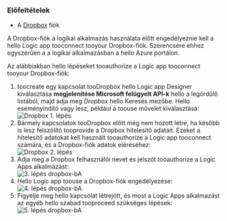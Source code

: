 ### <a name="prerequisites"></a>Előfeltételek
* A [Dropbox](https://www.Dropbox.com/) fiók 

A Dropbox-fiók a logikai alkalmazás használata előtt engedélyeznie kell a hello Logic app tooconnect tooyour Dropbox-fiók. Szerencsére ehhez egyszerűen a a logikai alkalmazásban a hello Azure portálon. 

Az alábbiakban hello lépéseket tooauthorize a Logic app tooconnect tooyour Dropbox-fiók:

1. toocreate egy kapcsolat tooDropbox hello Logic app Designer kiválasztása **megjelenítése Microsoft felügyelt API-k** hello a legördülő listából, majd adja meg *Dropbox* hello Keresés mezőbe. Hello eseményindító vagy lesz, például a toouse művelet kiválasztása:  
   ![Dropbox 1. lépés](./media/connectors-create-api-dropbox/dropbox-1.png)
2. Bármely kapcsolatok tooDropbox előtt még nem hozott létre, ha később is lesz felszólító tooprovide a Dropbox hitelesítő adatait. Ezeket a hitelesítő adatokat kell használt tooauthorize a Logic app tooconnect számára, és a Dropbox-fiók adatok eléréséhez:  
   ![Dropbox 2. lépés](./media/connectors-create-api-dropbox/dropbox-2.png)
3. Adja meg a Dropbox felhasználói nevet és jelszót tooauthorize a Logic Apps alkalmazást:  
   ![3. lépés dropbox-bA](./media/connectors-create-api-dropbox/dropbox-3.png)   
4. Hello Logic app toouse a Dropbox-fiók engedélyezése:  
   ![4. lépés dropbox-bA](./media/connectors-create-api-dropbox/dropbox-4.png)
5. Figyelje meg hello kapcsolat létrejött, és most a Logic Apps alkalmazást az egyéb hello szabad tooproceed szükséges lépések:  
   ![5. lépés dropbox-bA](./media/connectors-create-api-dropbox/dropbox-5.png)   

